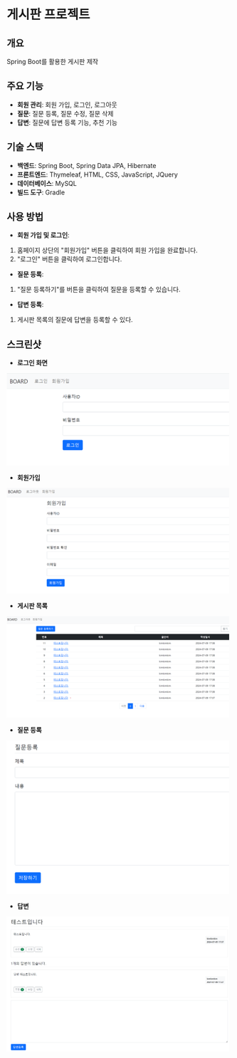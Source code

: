 # 게시판 프로젝트
## 개요
Spring Boot를 활용한 게시판 제작

## 주요 기능
- **회원 관리**: 회원 가입, 로그인, 로그아웃
- **질문**: 질문 등록, 질문 수정, 질문 삭제
- **답변**: 질문에 답변 등록 기능, 추천 기능

## 기술 스택
- **백엔드**: Spring Boot, Spring Data JPA, Hibernate
- **프론트엔드**: Thymeleaf, HTML, CSS, JavaScript, JQuery
- **데이터베이스**: MySQL
- **빌드 도구**: Gradle

## 사용 방법
- **회원 가입 및 로그인**:
1. 홈페이지 상단의 "회원가입" 버튼을 클릭하여 회원 가입을 완료합니다.
2. "로그인" 버튼을 클릭하여 로그인합니다.

- **질문 등록**:
1. "질문 등록하기"를 버튼을 클릭하여 질문을 등록할 수 있습니다.

- **답변 등록**:
1. 게시판 목록의 질문에 답변을 등록할 수 있다.

## 스크린샷
- **로그인 화면**
<img src="src/main/resources/static/images/로그인.png" alt="로그인 화면" width="500">

- **회원가입**
<img src="src/main/resources/static/images/회원가입.png" alt="회원가입" width="500">

- **게시판 목록**
<img src="src/main/resources/static/images/목록.png" alt="게시판 목록" width="500">

- **질문 등록**
<img src="src/main/resources/static/images/질문등록.png" alt="질문 등록" width="500">

- **답변**
<img src="src/main/resources/static/images/답변.png" alt="답변" width="500">

